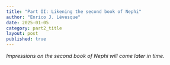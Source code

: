 ```yaml
---
title: "Part II: Likening the second book of Nephi"
author: "Enrico J. Lévesque"
date: 2025-01-05
category: part2_title
layout: post
published: true
---
```


*Impressions on the second book of Nephi will come later in time.*

